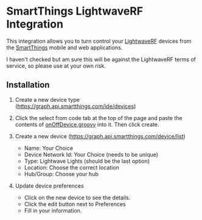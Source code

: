 # SmartThings LightwaveRF Integration

This integration allows you to turn control your [LightwaveRF](http://lightwaverf.com/) devices from the [SmartThings](http://www.smartthings.com/) mobile and web applications.

I haven't checked but am sure this will be against the LightwaveRF terms of service, so please use at your own risk.

## Installation
1. Create a new device type (https://graph.api.smartthings.com/ide/devices)

2. Click the select from code tab at the top of the page and paste the contents of [onOffDevice.groovy](https://github.com/adamclark-dev/smartthings-lighwaverf/blob/master/onOffDevice.groovy) into it. Then click create.

3. Create a new device (https://graph.api.smartthings.com/device/list)
    * Name: Your Choice
    * Device Network Id: Your Choice (needs to be unique)
    * Type: Lightwave Lights (should be the last option)
    * Location: Choose the correct location
    * Hub/Group: Choose your hub
    
4. Update device preferences
    * Click on the new device to see the details.
    * Click the edit button next to Preferences
    * Fill in your information.
